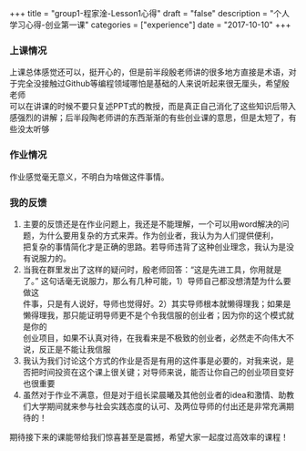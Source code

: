 +++
title = "group1-程家淦-Lesson1心得"
draft = "false"
description = "个人学习心得-创业第一课"
categories = ["experience"]
date = "2017-10-10"
+++

### 上课情况
上课总体感觉还可以，挺开心的，但是前半段殷老师讲的很多地方直接是术语，对于完全没接触过Github等编程领域哪怕是基础的人来说听起来很无厘头，希望殷老师 <br/>
可以在讲课的时候不要只复述PPT式的教授，而是真正自己消化了这些知识后带入感强烈的讲解；后半段陶老师讲的东西渐渐的有些创业课的意思，但是太短了，有些没太听够

### 作业情况

作业感觉毫无意义，不明白为啥做这件事情。


### 我的反馈
1. 主要的反馈还是在作业问题上，我还是不能理解，一个可以用word解决的问题，为什么要用复杂的方式来弄。作为创业者，我认为为人们提供便利， <br/>
把复杂的事情简化才是正确的思路。若导师违背了这种创业理念，我认为是没有说服力的。 <br/>
2. 当我在群里发出了这样的疑问时，殷老师回答：“这是先进工具，你用就是了。” 这句话毫无说服力，那么有几种可能，1）导师自己都没想清楚为什么要做这 <br/>
件事，只是有人说好，导师也觉得好。2）其实导师根本就懒得理我；如果是懒得理我，那只能证明导师更不是个令我信服的创业者；因为你的这个模式就是你的 <br/>
创业项目，如果不认真对待，在我看来是不极致的创业者，必然走不向伟大不说，反正是不能让我信服 <br/>
3. 我认为我们讨论这个方式的作业是否是有用的这件事是必要的，对我来说，是否把时间投资在这个课上很关键；对导师来说，能否让你自己的创业项目变好也很重要 <br/>
4. 虽然对于作业不满意，但是对于组长梁晨曦及其他创业者的idea和激情、助教们大学期间就来参与社会实践态度的认可、及两位导师的付出还是非常充满期待的！<br/>

 期待接下来的课能带给我们惊喜甚至是震撼，希望大家一起度过高效率的课程！
